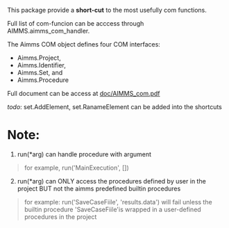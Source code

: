 This package provide a **short-cut** to the most usefully com functions.

Full list of com-funcion can be acccess through AIMMS.aimms_com_handler.

The Aimms COM object defines four COM interfaces:
- Aimms.Project,
- Aimms.Identifier,
- Aimms.Set, and
- Aimms.Procedure

Full document can be access at [doc/AIMMS_com.pdf](aimms_com)

*todo*: set.AddElement, set.RanameElement can be added into the shortcuts

Note:
============
1. run(*arg) can handle procedure with argument
>for example, run('MainExecution', [])

2. run(*arg) can ONLY access the procedures defined by user in the project BUT not the aimms predefined builtin procedures

> for example: run('SaveCaseFiile', 'results.data') will fail unless the builtin procedure 'SaveCaseFiile'is wrapped in a user-defined procedures in the project


